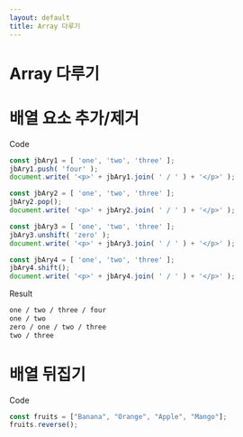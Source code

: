 ```yaml
---
layout: default
title: Array 다루기
---
```


# Array 다루기

배열 요소 추가/제거
===
Code
``` javascript
const jbAry1 = [ 'one', 'two', 'three' ];
jbAry1.push( 'four' );
document.write( '<p>' + jbAry1.join( ' / ' ) + '</p>' );

const jbAry2 = [ 'one', 'two', 'three' ];
jbAry2.pop();
document.write( '<p>' + jbAry2.join( ' / ' ) + '</p>' );

const jbAry3 = [ 'one', 'two', 'three' ];
jbAry3.unshift( 'zero' );
document.write( '<p>' + jbAry3.join( ' / ' ) + '</p>' );

const jbAry4 = [ 'one', 'two', 'three' ];
jbAry4.shift();
document.write( '<p>' + jbAry4.join( ' / ' ) + '</p>' );
```
Result
``` html
one / two / three / four
one / two
zero / one / two / three
two / three
```

배열 뒤집기
===
Code
``` javascript
const fruits = ["Banana", "Orange", "Apple", "Mango"];
fruits.reverse();
```

